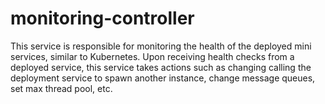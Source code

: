 # monitoring-controller
This service is responsible for monitoring the health of the deployed mini services, similar to Kubernetes. Upon receiving health checks from a deployed service, this service takes actions such as changing calling the deployment service to spawn another instance, change message queues, set max thread pool, etc.
